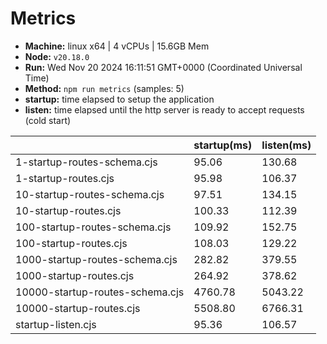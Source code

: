 # Metrics
* __Machine:__ linux x64 | 4 vCPUs | 15.6GB Mem
* __Node:__ `v20.18.0`
* __Run:__ Wed Nov 20 2024 16:11:51 GMT+0000 (Coordinated Universal Time)
* __Method:__ `npm run metrics` (samples: 5)
* __startup:__ time elapsed to setup the application
* __listen:__ time elapsed until the http server is ready to accept requests (cold start)

| | startup(ms) | listen(ms) |
|-| -       | -      |
| 1-startup-routes-schema.cjs | 95.06 | 130.68 |
| 1-startup-routes.cjs | 95.98 | 106.37 |
| 10-startup-routes-schema.cjs | 97.51 | 134.15 |
| 10-startup-routes.cjs | 100.33 | 112.39 |
| 100-startup-routes-schema.cjs | 109.92 | 152.75 |
| 100-startup-routes.cjs | 108.03 | 129.22 |
| 1000-startup-routes-schema.cjs | 282.82 | 379.55 |
| 1000-startup-routes.cjs | 264.92 | 378.62 |
| 10000-startup-routes-schema.cjs | 4760.78 | 5043.22 |
| 10000-startup-routes.cjs | 5508.80 | 6766.31 |
| startup-listen.cjs | 95.36 | 106.57 |
